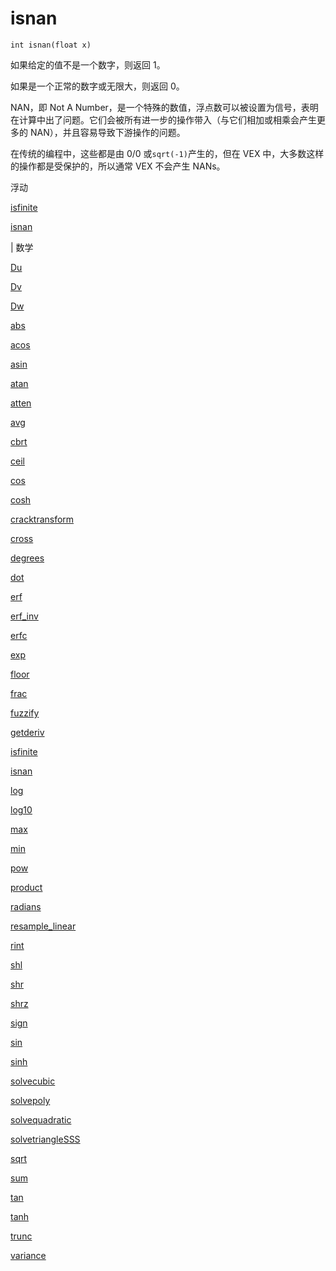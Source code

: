 # isnan

`int isnan(float x)`

如果给定的值不是一个数字，则返回 1。

如果是一个正常的数字或无限大，则返回 0。

NAN，即 Not A Number，是一个特殊的数值，浮点数可以被设置为信号，表明在计算中出了问题。它们会被所有进一步的操作带入（与它们相加或相乘会产生更多的 NAN），并且容易导致下游操作的问题。

在传统的编程中，这些都是由 0/0 或`sqrt(-1)`产生的，但在 VEX 中，大多数这样的操作都是受保护的，所以通常 VEX 不会产生 NANs。

浮动

[isfinite](isfinite.html)

[isnan](isnan.html)

| 数学

[Du](Du.html)

[Dv](Dv.html)

[Dw](Dw.html)

[abs](abs.html)

[acos](acos.html)

[asin](asin.html)

[atan](atan.html)

[atten](atten.html)

[avg](avg.html)

[cbrt](cbrt.html)

[ceil](ceil.html)

[cos](cos.html)

[cosh](cosh.html)

[cracktransform](cracktransform.html)

[cross](cross.html)

[degrees](degrees.html)

[dot](dot.html)

[erf](erf.html)

[erf_inv](erf_inv.html)

[erfc](erfc.html)

[exp](exp.html)

[floor](floor.html)

[frac](frac.html)

[fuzzify](fuzzify.html)

[getderiv](getderiv.html)

[isfinite](isfinite.html)

[isnan](isnan.html)

[log](log.html)

[log10](log10.html)

[max](max.html)

[min](min.html)

[pow](pow.html)

[product](product.html)

[radians](radians.html)

[resample_linear](resample_linear.html)

[rint](rint.html)

[shl](shl.html)

[shr](shr.html)

[shrz](shrz.html)

[sign](sign.html)

[sin](sin.html)

[sinh](sinh.html)

[solvecubic](solvecubic.html)

[solvepoly](solvepoly.html)

[solvequadratic](solvequadratic.html)

[solvetriangleSSS](solvetriangleSSS.html)

[sqrt](sqrt.html)

[sum](sum.html)

[tan](tan.html)

[tanh](tanh.html)

[trunc](trunc.html)

[variance](variance.html)
